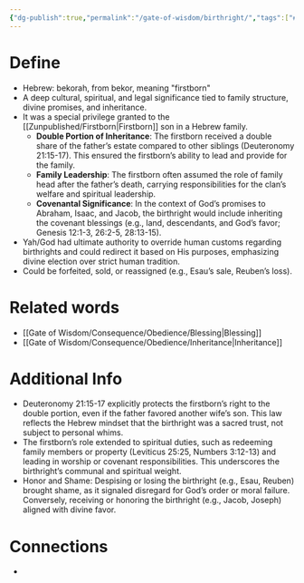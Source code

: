 ```yaml
---
{"dg-publish":true,"permalink":"/gate-of-wisdom/birthright/","tags":["#GateWisdom","#B"]}
---
```


# Define
- Hebrew: bekorah, from bekor, meaning "firstborn" 
- A deep cultural, spiritual, and legal significance tied to family structure, divine promises, and inheritance.
-  It was a special privilege granted to the [[Zunpublished/Firstborn\|Firstborn]] son in a Hebrew family.
	- **Double Portion of Inheritance**: The firstborn received a double share of the father’s estate compared to other siblings (Deuteronomy 21:15-17). This ensured the firstborn’s ability to lead and provide for the family.
	- **Family Leadership**: The firstborn often assumed the role of family head after the father’s death, carrying responsibilities for the clan’s welfare and spiritual leadership.
	- **Covenantal Significance**: In the context of God’s promises to Abraham, Isaac, and Jacob, the birthright would include inheriting the covenant blessings (e.g., land, descendants, and God’s favor; Genesis 12:1-3, 26:2-5, 28:13-15).
- Yah/God had ultimate authority to override human customs regarding birthrights and could redirect it based on His purposes, emphasizing divine election over strict human tradition.
- Could be forfeited, sold, or reassigned (e.g., Esau’s sale, Reuben’s loss).

# Related words
- [[Gate of Wisdom/Consequence/Obedience/Blessing\|Blessing]]
- [[Gate of Wisdom/Consequence/Obedience/Inheritance\|Inheritance]]

# Additional Info
- Deuteronomy 21:15-17 explicitly protects the firstborn’s right to the double portion, even if the father favored another wife’s son. This law reflects the Hebrew mindset that the birthright was a sacred trust, not subject to personal whims.
- The firstborn’s role extended to spiritual duties, such as redeeming family members or property (Leviticus 25:25, Numbers 3:12-13) and leading in worship or covenant responsibilities. This underscores the birthright’s communal and spiritual weight.
- Honor and Shame: Despising or losing the birthright (e.g., Esau, Reuben) brought shame, as it signaled disregard for God’s order or moral failure. Conversely, receiving or honoring the birthright (e.g., Jacob, Joseph) aligned with divine favor.

# Connections
- 

